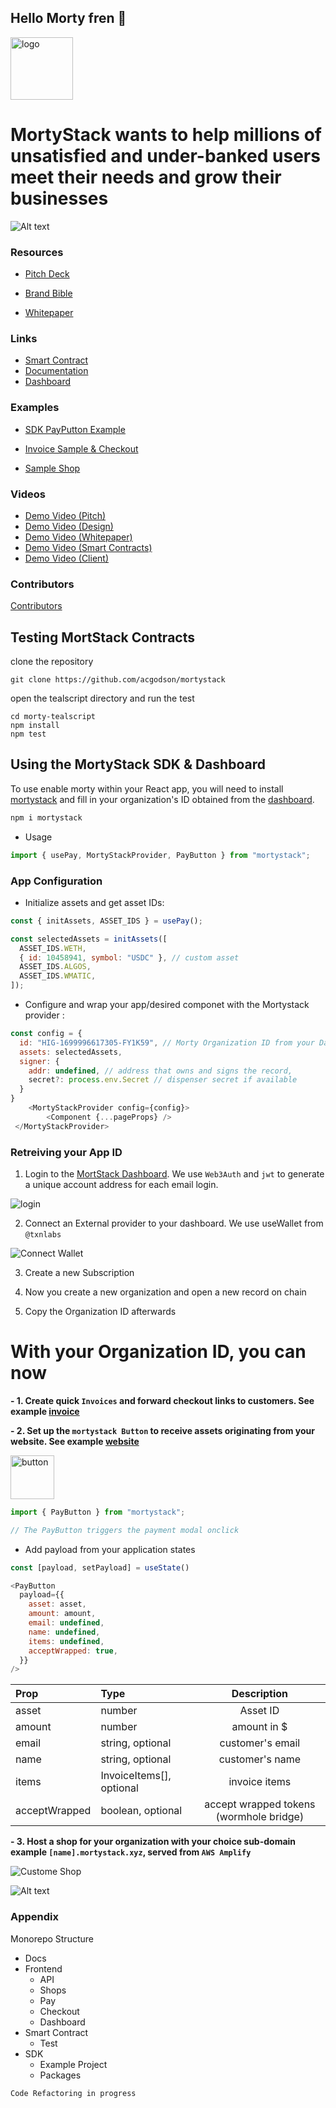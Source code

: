## Hello Morty fren 👋

<img alt="logo" height="100px" w="auto" src="/morty-frontend/public/mortyIcon.png">

# MortyStack wants to help millions of unsatisfied and under-banked users meet their needs and grow their businesses

![Alt text](morty-frontend/public/Direct_Approach.jpg)

### Resources

- [Pitch Deck](/MortyStack_Pitchdeck.pdf)

- [Brand Bible](/Morty_Brand_Bible.pdf)

- [Whitepaper](/MORTYSTACK_WHITEPAPER.pdf)

### Links


- [Smart Contract]("/morty-tealscript)
- [Documentation](https://docs.mortystack.xyz)
- [Dashboard](https://mortystack.xyz)

### Examples

- [SDK PayPutton Example](https://kitten-moustache.vercel.app/)

- [Invoice Sample & Checkout](https://mortystack.xyz/checkout?ref=6bH5iu8pyKmf0gF9e7a9)

- [Sample Shop](https://kelvx.mortystack.xyz/)

### Videos

- [ Demo Video (Pitch)](https://www.youtube.com/watch?v=sq3tRW7CJEQ)
- [ Demo Video (Design)](https://www.loom.com/share/96ec49ee09a945a6b10e980995722a6d?sid=0651864d-8cbd-460d-b1ac-8b7139feeefc)
- [ Demo Video (Whitepaper)]()
- [ Demo Video (Smart Contracts)]()
- [ Demo Video (Client)]()

### Contributors

[Contributors](TEAM.md)

## Testing MortStack Contracts

clone the repository

```
git clone https://github.com/acgodson/mortystack
```

open the tealscript directory and run the test

```
cd morty-tealscript
npm install
npm test
```

## Using the MortyStack SDK & Dashboard

To use enable morty within your React app, you will need to install [mortystack](https://www.npmjs.com/package/mortystack) and fill in your organization's ID obtained from the [dashboard]().

```javascript
npm i mortystack

```

- Usage

```javascript
import { usePay, MortyStackProvider, PayButton } from "mortystack";
```

### App Configuration

- Initialize assets and get asset IDs:

```javascript
const { initAssets, ASSET_IDS } = usePay();

const selectedAssets = initAssets([
  ASSET_IDS.WETH,
  { id: 10458941, symbol: "USDC" }, // custom asset
  ASSET_IDS.ALGOS,
  ASSET_IDS.WMATIC,
]);
```

- Configure and wrap your app/desired componet with the Mortystack provider :

```javascript
const config = {
  id: "HIG-1699996617305-FY1K59", // Morty Organization ID from your Dashboard
  assets: selectedAssets,
  signer: {
    addr: undefined, // address that owns and signs the record,
    secret?: process.env.Secret // dispenser secret if available
  }
}
    <MortyStackProvider config={config}>
        <Component {...pageProps} />
 </MortyStackProvider>

```

### Retreiving your App ID

1.  Login to the [MortStack Dashboard](https://mortystack.xyz). We use `Web3Auth` and `jwt` to generate a unique account address for each email login.

![login](morty-frontend/public/login.png)

2. Connect an External provider to your dashboard. We use useWallet from `@txnlabs`

![Connect Wallet](morty-frontend/public/connect.png)

3. Create a new Subscription

4. Now you create a new organization and open a new record on chain

5. Copy the Organization ID afterwards

# With your Organization ID, you can now

**- 1. Create quick `Invoices` and forward checkout links to customers. See example [invoice](https://mortystack.xyz/checkout?ref=6bH5iu8pyKmf0gF9e7a9)**

**- 2. Set up the `mortystack Button` to receive assets originating from your website. See example [website](https://kitten-moustache.vercel.app/)**

<img alt="button" height="70px" w="auto" src="/morty-frontend/public/badge.png">

```javascript
import { PayButton } from "mortystack";

// The PayButton triggers the payment modal onclick
```

- Add payload from your application states

```javascript
const [payload, setPayload] = useState()

<PayButton
  payload={{
    asset: asset,
    amount: amount,
    email: undefined,
    name: undefined,
    items: undefined,
    acceptWrapped: true,
  }}
/>
```

| Prop          | Type                     |               Description               |
| :------------ | :----------------------- | :-------------------------------------: |
| asset         | number                   |                Asset ID                 |
| amount        | number                   |               amount in $               |
| email         | string, optional         |            customer's email             |
| name          | string, optional         |             customer's name             |
| items         | InvoiceItems[], optional |              invoice items              |
| acceptWrapped | boolean, optional        | accept wrapped tokens (wormhole bridge) |

**- 3. Host a shop for your organization with your choice sub-domain example `[name].mortystack.xyz`, served from `AWS Amplify`**

![Custome Shop](morty-frontend/public/customShop.png)

![Alt text](morty-frontend/public/amplify.png)

### Appendix

Monorepo Structure

- Docs
- Frontend
  - API
  - Shops
  - Pay
  - Checkout
  - Dashboard
- Smart Contract
  - Test
- SDK
  - Example Project
  - Packages

`Code Refactoring in progress`

